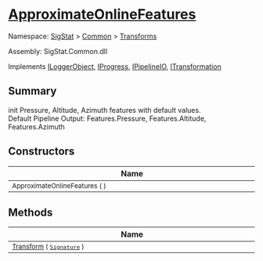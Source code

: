 # [ApproximateOnlineFeatures](./ApproximateOnlineFeatures.md)

Namespace: [SigStat]() > [Common](./../README.md) > [Transforms](./README.md)

Assembly: SigStat.Common.dll

Implements [ILoggerObject](./../ILoggerObject.md), [IProgress](./../Helpers/IProgress.md), [IPipelineIO](./../Pipeline/IPipelineIO.md), [ITransformation](./../ITransformation.md)

## Summary
init Pressure, Altitude, Azimuth features with default values.  <br>Default Pipeline Output: Features.Pressure, Features.Altitude, Features.Azimuth

## Constructors

| Name | Summary | 
| --- | --- | 
| <div style="width:490px"><sub>ApproximateOnlineFeatures (  )</sub></div>| <sub></sub></div>| <br>


## Methods

| Name | Summary | 
| --- | --- | 
| <div style="width:490px"><sub>[Transform](./Methods/ApproximateOnlineFeatures-100663548.md) ( [`Signature`](./../Signature.md) )</sub></div>| <sub></sub></div>| <br>


